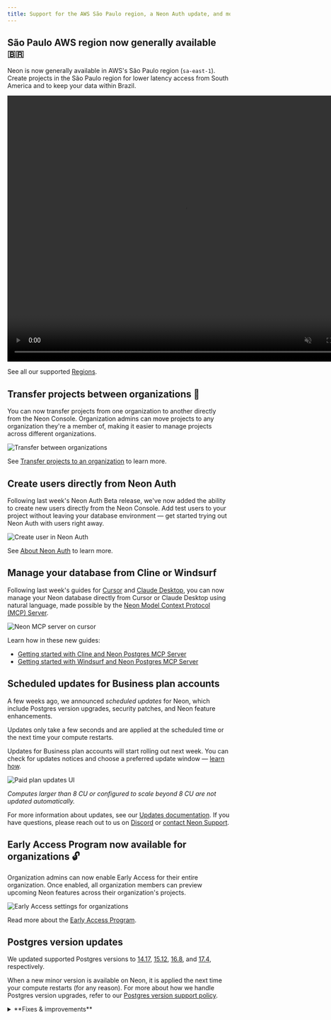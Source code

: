 ```yaml
---
title: Support for the AWS São Paulo region, a Neon Auth update, and more
---
```


## São Paulo AWS region now generally available 🇧🇷

Neon is now generally available in AWS's São Paulo region (`sa-east-1`). Create projects in the São Paulo region for lower latency access from South America and to keep your data within Brazil.

<video autoPlay playsInline muted loop width="800" height="600">
  <source type="video/mp4" src="/docs/relnotes/deploy-sao-paulo.mp4"/>
</video>

See all our supported [Regions](/docs/introduction/regions).

## Transfer projects between organizations 🔄

You can now transfer projects from one organization to another directly from the Neon Console. Organization admins can move projects to any organization they're a member of, making it easier to manage projects across different organizations.

![Transfer between organizations](/docs/relnotes/org_transfer.png)

See [Transfer projects to an organization](/docs/manage/orgs-project-transfer) to learn more.

## Create users directly from Neon Auth

Following last week's Neon Auth Beta release, we've now added the ability to create new users directly from the Neon Console. Add test users to your project without leaving your database environment — get started trying out Neon Auth with users right away.

![Create user in Neon Auth](/docs/guides/neon_auth_create_user.png)

See [About Neon Auth](/docs/guides/neon-auth) to learn more.

## Manage your database from Cline or Windsurf

Following last week's guides for [Cursor](https://neon.tech/guides/cursor-mcp-neon) and [Claude Desktop](https://neon.tech/guides/neon-mcp-server), you can now manage your Neon database directly from Cursor or Claude Desktop using natural language, made possible by the [Neon Model Context Protocol (MCP) Server](https://github.com/neondatabase/mcp-server-neon).

![Neon MCP server on cursor](/docs/relnotes/neon_cline.png)

Learn how in these new guides:

- [Getting started with Cline and Neon Postgres MCP Server](https://neon.tech/guides/cline-mcp-neon)
- [Getting started with Windsurf and Neon Postgres MCP Server](https://neon.tech/guides/windsurf-mcp-neon)

## Scheduled updates for Business plan accounts

A few weeks ago, we announced _scheduled updates_ for Neon, which include Postgres version upgrades, security patches, and Neon feature enhancements.

Updates only take a few seconds and are applied at the scheduled time or the next time your compute restarts.

Updates for Business plan accounts will start rolling out next week. You can check for updates notices and choose a preferred update window — [learn how](/docs/manage/updates#updates-on-paid-plans).

![Paid plan updates UI](/docs/manage/paid_plan_updates.png)

_Computes larger than 8 CU or configured to scale beyond 8 CU are not updated automatically._

For more information about updates, see our [Updates documentation](/docs/manage/updates). If you have questions, please reach out to us on [Discord](https://discord.gg/92vNTzKDGp) or [contact Neon Support](https://console.neon.tech/app/projects?modal=support).

## Early Access Program now available for organizations 🔓

Organization admins can now enable Early Access for their entire organization. Once enabled, all organization members can preview upcoming Neon features across their organization's projects.

![Early Access settings for organizations](/docs/relnotes/org_early_acces.png)

Read more about the [Early Access Program](/docs/introduction/roadmap#join-the-neon-early-access-program).

## Postgres version updates

We updated supported Postgres versions to [14.17](https://www.postgresql.org/docs/release/14.17/), [15.12](https://www.postgresql.org/docs/release/15.12/), [16.8](https://www.postgresql.org/docs/release/16.8/), and [17.4](https://www.postgresql.org/docs/release/17.4/), respectively.

When a new minor version is available on Neon, it is applied the next time your compute restarts (for any reason). For more about how we handle Postgres version upgrades, refer to our [Postgres version support policy](/docs/postgresql/postgres-version-policy).

<details>

<summary>**Fixes & improvements**</summary>

- **Neon Console**

  - **Improved concurrent operations in Console**

    Recent improvements to concurrency handling in the API are now reflected in the Console. Buttons and controls are only disabled when strictly necessary, making it easier to work with multiple branches and endpoints simultaneously.

  - Restricted Neon Auth installation and removal to organization admins only

- **Drizzle Studio update**

  We updated the Drizzle Studio integration that powers the **Tables** page in the Neon Console to version 1.0.15. For the latest improvements and fixes, see the [Neon Drizzle Studio Integration Changelog](https://github.com/neondatabase/neon-drizzle-studio-changelog/blob/main/CHANGELOG.md).

- **API Updates**

  Updated the `@neondatabase/api-client` package to include Neon Auth API endpoints

- **Neon serverless driver**

  Updated dependencies in the [Neon serverless driver](/docs/serverless/serverless-driver) to address security advisories. If you use the driver in your applications, we recommend updating it to the latest version.

- **Fixes**
  - Fixed performance issues with database and role operations by preventing duplicate API requests
  - Improved the **Restore** UI to preserve your selections when switching between restore options
  - Fixed an issue where connection strings could show the `postgres` role instead of Neon's `neondb_owner` when working with migrated databases
  - Fixed inconsistent storage usage reporting for free tier accounts, ensuring the Billing page now correctly shows total storage usage instead of GB-months

</details>
